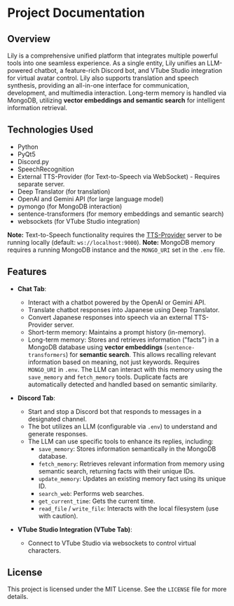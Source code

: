 # Project Documentation

## Overview
Lily is a comprehensive unified platform that integrates multiple powerful tools into one seamless experience. As a single entity, Lily unifies an LLM-powered chatbot, a feature-rich Discord bot, and VTube Studio integration for virtual avatar control. Lily also supports translation and speech synthesis, providing an all-in-one interface for communication, development, and multimedia interaction. Long-term memory is handled via MongoDB, utilizing **vector embeddings and semantic search** for intelligent information retrieval.

## Technologies Used
- Python
- PyQt5
- Discord.py
- SpeechRecognition
- External TTS-Provider (for Text-to-Speech via WebSocket) - Requires separate server.
- Deep Translator (for translation)
- OpenAI and Gemini API (for large language model)
- pymongo (for MongoDB interaction)
- sentence-transformers (for memory embeddings and semantic search)
- websockets (for VTube Studio integration)

**Note:** Text-to-Speech functionality requires the [TTS-Provider](https://github.com/UpperMoon0/TTS-Provider.git) server to be running locally (default: `ws://localhost:9000`).
**Note:** MongoDB memory requires a running MongoDB instance and the `MONGO_URI` set in the `.env` file.

## Features
- **Chat Tab**: 
  - Interact with a chatbot powered by the OpenAI or Gemini API.
  - Translate chatbot responses into Japanese using Deep Translator.
  - Convert Japanese responses into speech via an external TTS-Provider server.
  - Short-term memory: Maintains a prompt history (in-memory).
  - Long-term memory: Stores and retrieves information ("facts") in a MongoDB database using **vector embeddings** (`sentence-transformers`) for **semantic search**. This allows recalling relevant information based on meaning, not just keywords. Requires `MONGO_URI` in `.env`. The LLM can interact with this memory using the `save_memory` and `fetch_memory` tools. Duplicate facts are automatically detected and handled based on semantic similarity.

- **Discord Tab**:
  - Start and stop a Discord bot that responds to messages in a designated channel.
  - The bot utilizes an LLM (configurable via `.env`) to understand and generate responses.
  - The LLM can use specific tools to enhance its replies, including:
    - `save_memory`: Stores information semantically in the MongoDB database.
    - `fetch_memory`: Retrieves relevant information from memory using semantic search, returning facts with their unique IDs.
    - `update_memory`: Updates an existing memory fact using its unique ID.
    - `search_web`: Performs web searches.
    - `get_current_time`: Gets the current time.
    - `read_file` / `write_file`: Interacts with the local filesystem (use with caution).

- **VTube Studio Integration (VTube Tab)**:
  - Connect to VTube Studio via websockets to control virtual characters.

## License
This project is licensed under the MIT License. See the `LICENSE` file for more details.

